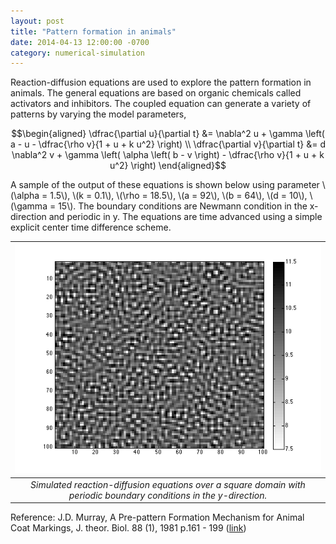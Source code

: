 ```yaml
---
layout: post
title: "Pattern formation in animals"
date: 2014-04-13 12:00:00 -0700
category: numerical-simulation
---
```


Reaction-diffusion equations are used to explore the pattern formation
in animals.  The general equations are based on organic chemicals
called activators and inhibitors.  The coupled equation can generate a
variety of patterns by varying the model parameters,

$$\begin{aligned}
\dfrac{\partial u}{\partial t} &= \nabla^2 u + \gamma \left( a - u - \dfrac{\rho v}{1 + u + k u^2} \right) \\
\dfrac{\partial v}{\partial t} &= d \nabla^2 v + \gamma \left( \alpha \left( b - v \right) - \dfrac{\rho v}{1 + u + k u^2} \right)
\end{aligned}$$

A sample of the output of these equations is shown below using
parameter \\(\alpha = 1.5\\), \\(k = 0.1\\), \\(\rho = 18.5\\), \\(a = 92\\), \\(b =
64\\), \\(d = 10\\), \\(\gamma = 15\\).  The boundary conditions are Newmann
condition in the x-direction and periodic in y.  The equations are
time advanced using a simple explicit center time difference scheme.

| ![](/assets/patf_pery_g15.png) |
|:--:|
| *Simulated reaction-diffusion equations over a square domain with periodic boundary conditions in the y-direction.* |

Reference: J.D. Murray, A Pre-pattern Formation Mechanism for Animal
Coat Markings, J. theor. Biol. 88 (1), 1981 p.161 - 199 ([link](<https://doi.org/10.1016/0022-5193(81)90334-9>))
